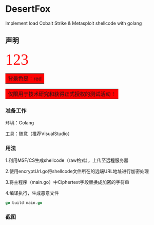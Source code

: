 # DesertFox
Implement load Cobalt Strike &amp; Metasploit shellcode with golang

## 声明
<font color=red size=7 face="黑体">123</font>
<table><tr><td bgcolor=red>背景色是：red</td></tr></table>
<table><tr><td bgcolor=red>仅限用于技术研究和获得正式授权的测试活动！</td></tr></table>

### 准备工作

环境：Golang 

工具：随意（推荐VisualStudio）

### 用法

1.利用MSF/CS生成shellcode（raw格式），上传至远程服务器

2.使用encryptUrl.go将shellcode文件所在的远端URL地址进行加密处理

3.将主程序（main.go）中Ciphertext字段替换成加密的字符串

4.编译执行，生成恶意文件

``` go
go build main.go
```
### 截图

